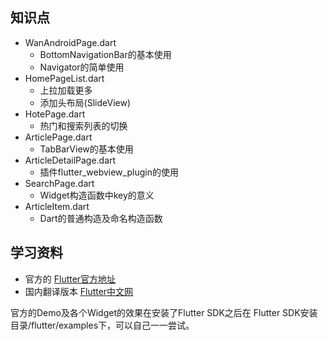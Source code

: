 
## 知识点

- WanAndroidPage.dart
  -  BottomNavigationBar的基本使用
  -  Navigator的简单使用
- HomePageList.dart
  - 上拉加载更多
  - 添加头布局(SlideView)
- HotePage.dart
  - 热门和搜索列表的切换
- ArticlePage.dart
  - TabBarView的基本使用
- ArticleDetailPage.dart
  - 插件flutter_webview_plugin的使用
- SearchPage.dart
  - Widget构造函数中key的意义
- ArticleItem.dart
  - Dart的普通构造及命名构造函数
  
## 学习资料
- 官方的 [Flutter官方地址](https://flutter.io/get-started/install/)
- 国内翻译版本 [Flutter中文网](https://flutterchina.club/)

官方的Demo及各个Widget的效果在安装了Flutter SDK之后在  Flutter SDK安装目录/flutter/examples下，可以自己一一尝试。
